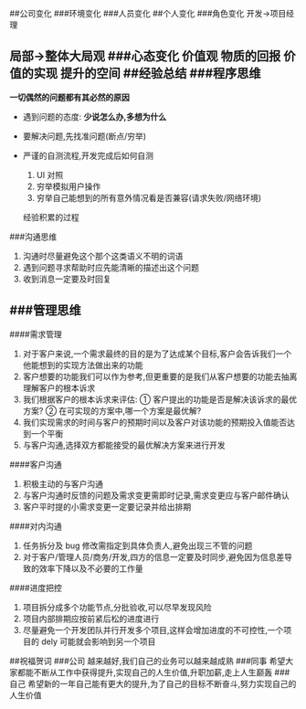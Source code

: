 ##公司变化
###环境变化
###人员变化
##个人变化
###角色变化
开发->项目经理

局部->整体大局观
###心态变化
价值观 物质的回报 价值的实现 提升的空间
##经验总结
###程序思维
-
**一切偶然的问题都有其必然的原因**

- 遇到问题的态度: **少说怎么办,多想为什么**
- 要解决问题,先找准问题(断点/穷举)
- 严谨的自测流程,开发完成后如何自测
    1. UI 对照
    2. 穷举模拟用户操作
    3. 穷举自己能想到的所有意外情况看是否兼容(请求失败/网络环境)
    
    经验积累的过程

###沟通思维
1. 沟通时尽量避免这个那个这类语义不明的词语
2. 遇到问题寻求帮助时应先能清晰的描述出这个问题
3. 收到消息一定要及时回复


###管理思维
-
####需求管理
1. 对于客户来说,一个需求最终的目的是为了达成某个目标,客户会告诉我们一个他能想到的实现方法做出来的功能
2. 客户想要的功能我们可以作为参考,但更重要的是我们从客户想要的功能去抽离理解客户的根本诉求
3. 我们根据客户的根本诉求来评估: 
    ① 客户提出的功能是否是解决该诉求的最优方案?
    ② 在可实现的方案中,哪一个方案是最优解?
4. 我们实现需求的时间与客户的预期时间以及客户对该功能的预期投入值能否达到一个平衡
5. 与客户沟通,选择双方都能接受的最优解决方案来进行开发


####客户沟通

1. 积极主动的与客户沟通
2. 与客户沟通时反馈的问题及需求变更需即时记录,需求变更应与客户邮件确认
3. 客户平时提的小需求变更一定要记录并给出排期

####对内沟通

1. 任务拆分及 bug 修改需指定到具体负责人,避免出现三不管的问题
2. 对于客户/管理人员/商务/开发,四方的信息一定要及时同步,避免因为信息差导致的效率下降以及不必要的工作量

####进度把控
1. 项目拆分成多个功能节点,分批验收,可以尽早发现风险
2. 项目内部排期应按前紧后松的进度进行
3. 尽量避免一个开发团队并行开发多个项目,这样会增加进度的不可控性,一个项目的 dely 可能就会影响到另一个项目

##祝福贺词
###公司
越来越好,我们自己的业务可以越来越成熟
###同事
希望大家都能不断从工作中获得提升,实现自己的人生价值,升职加薪,走上人生巅轰
###自己
希望新的一年自己能有更大的提升,为了自己的目标不断奋斗,努力实现自己的人生价值